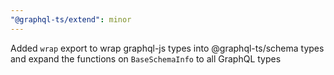 ```yaml
---
"@graphql-ts/extend": minor
---
```


Added `wrap` export to wrap graphql-js types into @graphql-ts/schema types and expand the functions on `BaseSchemaInfo` to all GraphQL types
